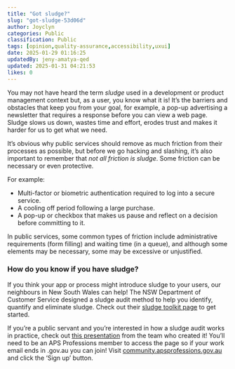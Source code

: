 ```yaml
---
title: "Got sludge?"
slug: "got-sludge-53d06d"
author: Joyclyn
categories: Public
classification: Public
tags: [opinion,quality-assurance,accessibility,uxui]
date: 2025-01-29 01:16:25 
updatedBy: jeny-amatya-qed
updated: 2025-01-31 04:21:53 
likes: 0
---
```


You may not have heard the term *sludge* used in a development or product management context but, as a user, you know what it is! It’s the barriers and obstacles that keep you from your goal, for example, a pop-up advertising a newsletter that requires a response before you can view a web page. Sludge slows us down, wastes time and effort, erodes trust and makes it harder for us to get what we need.

It’s obvious why public services should remove as much friction from their processes as possible, but before we go hacking and slashing, it’s also important to remember that *not all friction is sludge*. Some friction can be necessary or even protective. 

For example:
-	Multi-factor or biometric authentication required to log into a secure service.
-	A cooling off period following a large purchase.
-	A pop-up or checkbox that makes us pause and reflect on a decision before committing to it.

In public services, some common types of friction include administrative requirements (form filling) and waiting time (in a queue), and although some elements may be necessary, some may be excessive or unjustified. 

### How do you know if you have sludge?

If you think your app or process might introduce sludge to your users, our neighbours in New South Wales can help! The NSW Department of Customer Service designed a sludge audit method to help you identify, quantify and eliminate sludge. Check out their [sludge toolkit page](https://www.nsw.gov.au/departments-and-agencies/behavioural-insights-unit/sludge-toolkit) to get started. 

If you’re a public servant and you’re interested in how a sludge audit works in practice, check out [this presentation](https://community.apsprofessions.gov.au/viewdocument/sludge-audits-and-toolkit-nsw-beh?CommunityKey=e7a59ee2-ca79-44bf-8c46-c673aaba78f4&tab=librarydocuments) from the team who created it! You’ll need to be an APS Professions member to access the page so if your work email ends in .gov.au you can join! Visit [community.apsprofessions.gov.au](community.apsprofessions.gov.au) and click the ‘Sign up’ button.